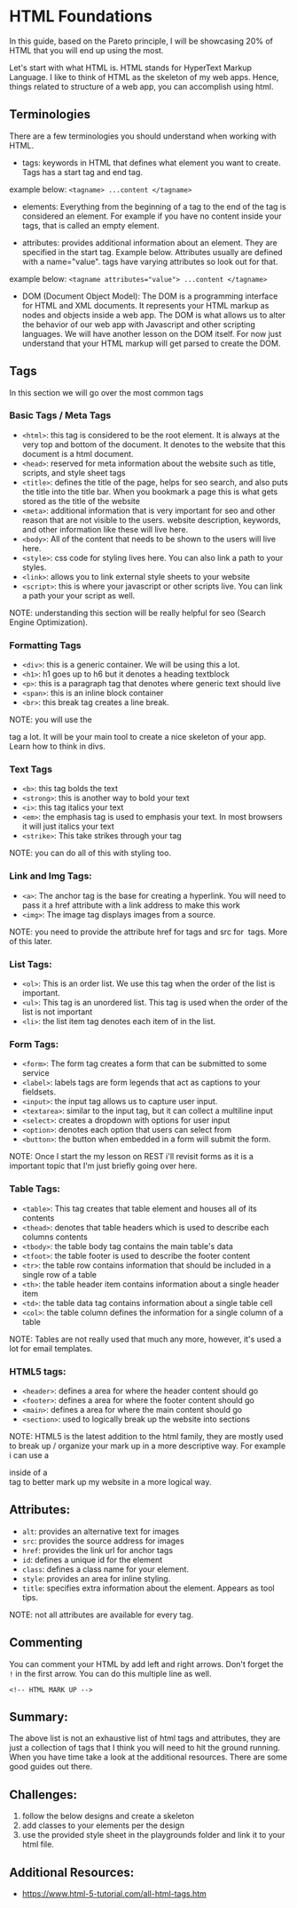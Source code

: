 # HTML Foundations

In this guide, based on the Pareto principle, I will be showcasing 20% of HTML that you will end up using the most.

Let's start with what HTML is. HTML stands for HyperText Markup Language. I like to think of HTML as the skeleton of my web apps. Hence, things related to structure of a web app, you can accomplish using html.

## Terminologies

There are a few terminologies you should understand when working with HTML.

- tags: keywords in HTML that defines what element you want to create. Tags has a start tag and end tag.

example below:
`<tagname> ...content </tagname>`

- elements: Everything from the beginning of a tag to the end of the tag is considered an element. For example if you have no content inside your tags, that is called an empty element.

- attributes: provides additional information about an element. They are specified in the start tag. Example below. Attributes usually are defined with a name="value". tags have varying attributes so look out for that.

example below:
`<tagname attributes="value"> ...content </tagname>`

- DOM (Document Object Model): The DOM is a programming interface for HTML and XML documents. It represents your HTML markup as nodes and objects inside a web app. The DOM is what allows us to alter the behavior of our web app with Javascript and other scripting languages. We will have another lesson on the DOM itself. For now just understand that your HTML markup will get parsed to create the DOM.

## Tags

In this section we will go over the most common tags

### Basic Tags / Meta Tags

- `<html>`: this tag is considered to be the root element. It is always at the very top and bottom of the document. It denotes to the website that this document is a html document.
- `<head>`: reserved for meta information about the website such as title, scripts, and style sheet tags
- `<title>`: defines the title of the page, helps for seo search, and also puts the title into the title bar. When you bookmark a page this is what gets stored as the title of the website
- `<meta>`: additional information that is very important for seo and other reason that are not visible to the users. website description, keywords, and other information like these will live here.  
- `<body>`: All of the content that needs to be shown to the users will live here.
- `<style>`: css code for styling lives here. You can also link a path to your styles.
- `<link>`: allows you to link external style sheets to your website
- `<script>`: this is where your javascript or other scripts live. You can link a path your your script as well.

NOTE: understanding this section will be really helpful for seo (Search Engine Optimization).

### Formatting Tags

- `<div>`: this is a generic container. We will be using this a lot.
- `<h1>`: h1 goes up to h6 but it denotes a heading textblock
- `<p>`: this is a paragraph tag that denotes where generic text should live
- `<span>`: this is an inline block container
- `<br>`: this break tag creates a line break.

NOTE: you will use the <div> tag a lot. It will be your main tool to create a nice skeleton of your app. Learn how to think in divs.

### Text Tags

- `<b>`: this tag bolds the text
- `<strong>`: this is another way to bold your text
- `<i>`: this tag italics your text
- `<em>`: the emphasis tag is used to emphasis your text. In most browsers it will just italics your text
- `<strike>`: This take strikes through your tag

NOTE: you can do all of this with styling too.

### Link and Img Tags:

- `<a>`: The anchor tag is the base for creating a hyperlink. You will need to pass it a href attribute with a link address to make this work
- `<img>`: The image tag displays images from a source.

NOTE: you need to provide the attribute href for <a> tags and src for <img> tags. More of this later.

### List Tags:

- `<ol>`: This is an order list. We use this tag when the order of the list is important.
- `<ul>`: This tag is an unordered list. This tag is used when the order of the list is not important
- `<li>`: the list item tag denotes each item of in the list.

### Form Tags:

- `<form>`: The form tag creates a form that can be submitted to some service
- `<label>`: labels tags are form legends that act as captions to your fieldsets.
- `<input>`: the input tag allows us to capture user input.
- `<textarea>`: similar to the input tag, but it can collect a multiline input
- `<select>`: creates a dropdown with options for user input
- `<option>`: denotes each option that users can select from
- `<button>`: the button when embedded in a form will submit the form.

NOTE: Once I start the my lesson on REST i'll revisit forms as it is a important topic that I'm just briefly going over here.

### Table Tags:

- `<table>`: This tag creates that table element and houses all of its contents
- `<thead>`: denotes that table headers which is used to describe each columns contents
- `<tbody>`: the table body tag contains the main table's data
- `<tfoot>`: the table footer is used to describe the footer content
- `<tr>`: the table row contains information that should be included in a single row of a table
- `<th>`: the table header item contains information about a single header item
- `<td>`: the table data tag contains information about a single table cell
- `<col>`: the table column defines the information for a single column of a table

NOTE: Tables are not really used that much any more, however, it's used a lot for email templates.

### HTML5 tags:

- `<header>`: defines a area for where the header content should go
- `<footer>`: defines a area for where the footer content should go
- `<main>`: defines a area for where the main content should go
- `<section>`: used to logically break up the website into sections

NOTE: HTML5 is the latest addition to the html family, they are mostly used to break up / organize your mark up in a more descriptive way. For example i can use a <section> inside of a <div> tag to better mark up my website in a more logical way.

## Attributes:

- `alt`: provides an alternative text for images
- `src`: provides the source address for images
- `href`: provides the link url for anchor tags
- `id`: defines a unique id for the element
- `class`: defines a class name for your element.
- `style`: provides an area for inline styling.
- `title`: specifies extra information about the element. Appears as tool tips.

NOTE: not all attributes are available for every tag.

## Commenting

You can comment your HTML by add left and right arrows. Don't forget the `!` in the first arrow. You can do this multiple line as well.

`<!-- HTML MARK UP -->`

## Summary:

The above list is not an exhaustive list of html tags and attributes, they are just a collection of tags that I think you will need to hit the ground running. When you have time take a look at the additional resources. There are some good guides out there.

## Challenges:

1. follow the below designs and create a skeleton
2. add classes to your elements per the design
3. use the provided style sheet in the playgrounds folder and link it to your html file.

## Additional Resources:
- https://www.html-5-tutorial.com/all-html-tags.htm
